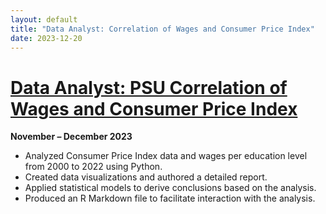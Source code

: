```yaml
---
layout: default
title: "Data Analyst: Correlation of Wages and Consumer Price Index"
date: 2023-12-20
---
```


# [Data Analyst: PSU Correlation of Wages and Consumer Price Index](https://github.com/zXmattmesq/Correlation-of-wages-in-different-education-levels-and-Consumer-Price-Index-from-2000-to-2022)

**November – December 2023**

- Analyzed Consumer Price Index data and wages per education level from 2000 to 2022 using Python.
- Created data visualizations and authored a detailed report.
- Applied statistical models to derive conclusions based on the analysis.
- Produced an R Markdown file to facilitate interaction with the analysis.


